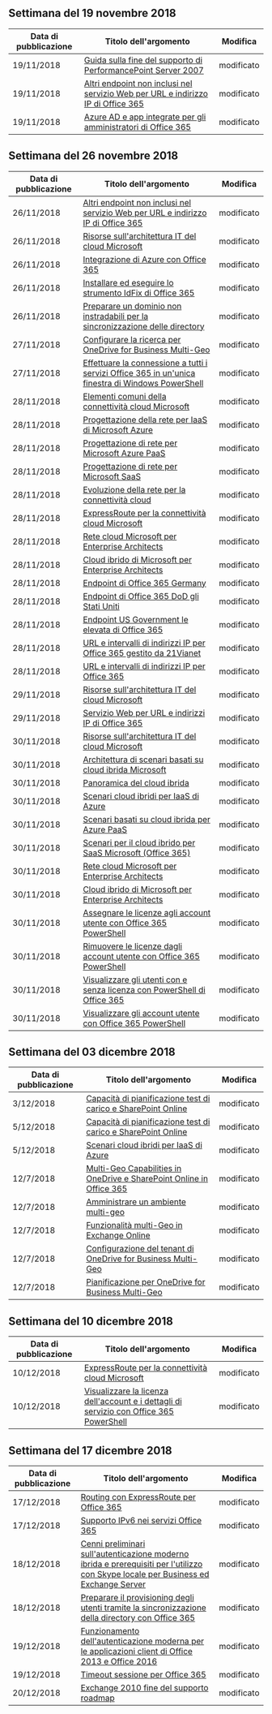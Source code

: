 <!-- This file is generated automatically each week. Changes made to this file will be overwritten.-->




## <a name="week-of-november-19-2018"></a>Settimana del 19 novembre 2018


| Data di pubblicazione |Titolo dell'argomento | Modifica |
|------|------------|--------|
| 19/11/2018 | [Guida sulla fine del supporto di PerformancePoint Server 2007](/Office365/Enterprise/pps-2007-end-of-support) | modificato |
| 19/11/2018 | [Altri endpoint non inclusi nel servizio Web per URL e indirizzo IP di Office 365](/Office365/Enterprise/additional-office365-ip-addresses-and-urls) | modificato |
| 19/11/2018 | [Azure AD e app integrate per gli amministratori di Office 365](/Office365/Enterprise/integrated-apps-and-azure-ads) | modificato |


## <a name="week-of-november-26-2018"></a>Settimana del 26 novembre 2018


| Data di pubblicazione |Titolo dell'argomento | Modifica |
|------|------------|--------|
| 26/11/2018 | [Altri endpoint non inclusi nel servizio Web per URL e indirizzo IP di Office 365](/Office365/Enterprise/additional-office365-ip-addresses-and-urls) | modificato |
| 26/11/2018 | [Risorse sull'architettura IT del cloud Microsoft](/Office365/Enterprise/microsoft-cloud-it-architecture-resources) | modificato |
| 26/11/2018 | [Integrazione di Azure con Office 365](/Office365/Enterprise/azure-integration) | modificato |
| 26/11/2018 | [Installare ed eseguire lo strumento IdFix di Office 365](/Office365/Enterprise/install-and-run-idfix) | modificato |
| 26/11/2018 | [Preparare un dominio non instradabili per la sincronizzazione delle directory](/Office365/Enterprise/prepare-a-non-routable-domain-for-directory-synchronization) | modificato |
| 27/11/2018 | [Configurare la ricerca per OneDrive for Business Multi-Geo](/Office365/Enterprise/configure-search-for-multi-geo) | modificato |
| 27/11/2018 | [Effettuare la connessione a tutti i servizi Office 365 in un'unica finestra di Windows PowerShell](/Office365/Enterprise/powershell/connect-to-all-office-365-services-in-a-single-windows-powershell-window) | modificato |
| 28/11/2018 | [Elementi comuni della connettività cloud Microsoft](/Office365/Enterprise/common-elements-of-microsoft-cloud-connectivity) | modificato |
| 28/11/2018 | [Progettazione della rete per IaaS di Microsoft Azure](/Office365/Enterprise/designing-networking-for-microsoft-azure-iaas) | modificato |
| 28/11/2018 | [Progettazione di rete per Microsoft Azure PaaS](/Office365/Enterprise/designing-networking-for-microsoft-azure-paas) | modificato |
| 28/11/2018 | [Progettazione di rete per Microsoft SaaS](/Office365/Enterprise/designing-networking-for-microsoft-saas) | modificato |
| 28/11/2018 | [Evoluzione della rete per la connettività cloud](/Office365/Enterprise/evolving-your-network-for-cloud-connectivity) | modificato |
| 28/11/2018 | [ExpressRoute per la connettività cloud Microsoft](/Office365/Enterprise/expressroute-for-microsoft-cloud-connectivity) | modificato |
| 28/11/2018 | [Rete cloud Microsoft per Enterprise Architects](/Office365/Enterprise/microsoft-cloud-networking-for-enterprise-architects) | modificato |
| 28/11/2018 | [Cloud ibrido di Microsoft per Enterprise Architects](/Office365/Enterprise/microsoft-hybrid-cloud-for-enterprise-architects) | modificato |
| 28/11/2018 | [Endpoint di Office 365 Germany](/Office365/Enterprise/office-365-germany-endpoints) | modificato |
| 28/11/2018 | [Endpoint di Office 365 DoD gli Stati Uniti](/Office365/Enterprise/office-365-u-s-government-dod-endpoints) | modificato |
| 28/11/2018 | [Endpoint US Government le elevata di Office 365](/Office365/Enterprise/office-365-u-s-government-gcc-high-endpoints) | modificato |
| 28/11/2018 | [URL e intervalli di indirizzi IP per Office 365 gestito da 21Vianet](/Office365/Enterprise/urls-and-ip-address-ranges-21vianet) | modificato |
| 28/11/2018 | [URL e intervalli di indirizzi IP per Office 365](/Office365/Enterprise/urls-and-ip-address-ranges) | modificato |
| 29/11/2018 | [Risorse sull'architettura IT del cloud Microsoft](/Office365/Enterprise/microsoft-cloud-it-architecture-resources) | modificato |
| 29/11/2018 | [Servizio Web per URL e indirizzi IP di Office 365](/Office365/Enterprise/office-365-ip-web-service) | modificato |
| 30/11/2018 | [Risorse sull'architettura IT del cloud Microsoft](/Office365/Enterprise/microsoft-cloud-it-architecture-resources) | modificato |
| 30/11/2018 | [Architettura di scenari basati su cloud ibrida Microsoft](/Office365/Enterprise/architecture-of-microsoft-hybrid-cloud-scenarios) | modificato |
| 30/11/2018 | [Panoramica del cloud ibrida](/Office365/Enterprise/hybrid-cloud-overview) | modificato |
| 30/11/2018 | [Scenari cloud ibridi per IaaS di Azure](/Office365/Enterprise/hybrid-cloud-scenarios-for-azure-iaas) | modificato |
| 30/11/2018 | [Scenari basati su cloud ibrida per Azure PaaS](/Office365/Enterprise/hybrid-cloud-scenarios-for-azure-paas) | modificato |
| 30/11/2018 | [Scenari per il cloud ibrido per SaaS Microsoft (Office 365)](/Office365/Enterprise/hybrid-cloud-scenarios-for-microsoft-saas-office-365) | modificato |
| 30/11/2018 | [Rete cloud Microsoft per Enterprise Architects](/Office365/Enterprise/microsoft-cloud-networking-for-enterprise-architects) | modificato |
| 30/11/2018 | [Cloud ibrido di Microsoft per Enterprise Architects](/Office365/Enterprise/microsoft-hybrid-cloud-for-enterprise-architects) | modificato |
| 30/11/2018 | [Assegnare le licenze agli account utente con Office 365 PowerShell](/Office365/Enterprise/powershell/assign-licenses-to-user-accounts-with-office-365-powershell) | modificato |
| 30/11/2018 | [Rimuovere le licenze dagli account utente con Office 365 PowerShell](/Office365/Enterprise/powershell/remove-licenses-from-user-accounts-with-office-365-powershell) | modificato |
| 30/11/2018 | [Visualizzare gli utenti con e senza licenza con PowerShell di Office 365](/Office365/Enterprise/powershell/view-licensed-and-unlicensed-users-with-office-365-powershell) | modificato |
| 30/11/2018 | [Visualizzare gli account utente con Office 365 PowerShell](/Office365/Enterprise/powershell/view-user-accounts-with-office-365-powershell) | modificato |


## <a name="week-of-december-03-2018"></a>Settimana del 03 dicembre 2018


| Data di pubblicazione |Titolo dell'argomento | Modifica |
|------|------------|--------|
| 3/12/2018 | [Capacità di pianificazione test di carico e SharePoint Online](/Office365/Enterprise/capacity-planning-and-load-testing-sharepoint-online) | modificato |
| 5/12/2018 | [Capacità di pianificazione test di carico e SharePoint Online](/Office365/Enterprise/capacity-planning-and-load-testing-sharepoint-online) | modificato |
| 5/12/2018 | [Scenari cloud ibridi per IaaS di Azure](/Office365/Enterprise/hybrid-cloud-scenarios-for-azure-iaas) | modificato |
| 12/7/2018 | [Multi-Geo Capabilities in OneDrive e SharePoint Online in Office 365](/Office365/Enterprise/multi-geo-capabilities-in-onedrive-and-sharepoint-online-in-office-365) | modificato |
| 12/7/2018 | [Amministrare un ambiente multi-geo](/Office365/Enterprise/administering-a-multi-geo-environment) | modificato |
| 12/7/2018 | [Funzionalità multi-Geo in Exchange Online](/Office365/Enterprise/multi-geo-capabilities-in-exchange-online) | modificato |
| 12/7/2018 | [Configurazione del tenant di OneDrive for Business Multi-Geo](/Office365/Enterprise/multi-geo-tenant-configuration) | modificato |
| 12/7/2018 | [Pianificazione per OneDrive for Business Multi-Geo](/Office365/Enterprise/plan-for-multi-geo) | modificato |


## <a name="week-of-december-10-2018"></a>Settimana del 10 dicembre 2018


| Data di pubblicazione |Titolo dell'argomento | Modifica |
|------|------------|--------|
| 10/12/2018 | [ExpressRoute per la connettività cloud Microsoft](/Office365/Enterprise/expressroute-for-microsoft-cloud-connectivity) | modificato |
| 10/12/2018 | [Visualizzare la licenza dell'account e i dettagli di servizio con Office 365 PowerShell](/Office365/Enterprise/powershell/view-account-license-and-service-details-with-office-365-powershell) | modificato |


## <a name="week-of-december-17-2018"></a>Settimana del 17 dicembre 2018


| Data di pubblicazione |Titolo dell'argomento | Modifica |
|------|------------|--------|
| 17/12/2018 | [Routing con ExpressRoute per Office 365](/Office365/Enterprise/routing-with-expressroute) | modificato |
| 17/12/2018 | [Supporto IPv6 nei servizi Office 365](/Office365/Enterprise/ipv6-support) | modificato |
| 18/12/2018 | [Cenni preliminari sull'autenticazione moderno ibrida e prerequisiti per l'utilizzo con Skype locale per Business ed Exchange Server](/Office365/Enterprise/hybrid-modern-auth-overview) | modificato |
| 18/12/2018 | [Preparare il provisioning degli utenti tramite la sincronizzazione della directory con Office 365](/Office365/Enterprise/prepare-for-directory-synchronization) | modificato |
| 19/12/2018 | [Funzionamento dell'autenticazione moderna per le applicazioni client di Office 2013 e Office 2016](/Office365/Enterprise/modern-auth-for-office-2013-and-2016) | modificato |
| 19/12/2018 | [Timeout sessione per Office 365](/Office365/Enterprise/session-timeouts) | modificato |
| 20/12/2018 | [Exchange 2010 fine del supporto roadmap](/Office365/Enterprise/exchange-2010-end-of-support) | modificato |
